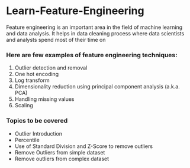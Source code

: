 # Learn-Feature-Engineering
Feature engineering is an important area in the field of machine learning and data analysis. It helps in data cleaning process where data scientists and analysts spend most of their time on

 ### Here are few examples of feature engineering techniques:

1) Outlier detection and removal
2) One hot encoding
3) Log transform
4) Dimensionality reduction using principal component analysis (a.k.a. PCA)
5) Handling missing values 
6) Scaling

### Topics to be covered

* Outlier Introduction
* Percentile
* Use of Standard Division and Z-Score to remove outliers
* Remove Outliers from simple dataset
* Remove outliers from complex dataset
